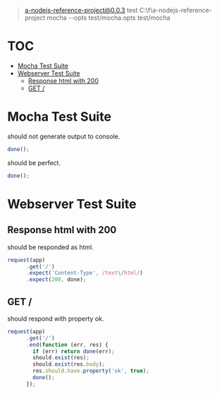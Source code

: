 
> a-nodejs-reference-project@0.0.3 test C:\f\a-nodejs-reference-project
> mocha --opts test/mocha.opts test/mocha

# TOC
   - [Mocha Test Suite](#mocha-test-suite)
   - [Webserver Test Suite](#webserver-test-suite)
     - [Response html with 200](#webserver-test-suite-response-html-with-200)
     - [GET /](#webserver-test-suite-get-)
<a name=""></a>
 
<a name="mocha-test-suite"></a>
# Mocha Test Suite
should not generate output to console.

```js
done();
```

should be perfect.

```js
done();
```

<a name="webserver-test-suite"></a>
# Webserver Test Suite
<a name="webserver-test-suite-response-html-with-200"></a>
## Response html with 200
should be responded as html.

```js
request(app)
      .get('/')
      .expect('Content-Type', /text\/html/)
      .expect(200, done);
```

<a name="webserver-test-suite-get-"></a>
## GET /
should respond with property ok.

```js
request(app)
      .get('/')
      .end(function (err, res) {
        if (err) return done(err);
        should.exist(res);
        should.exist(res.body);
        res.should.have.property('ok', true);
        done();
      });
```

